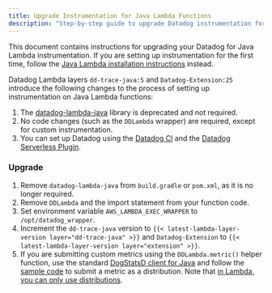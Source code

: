 ```yaml
---
title: Upgrade Instrumentation for Java Lambda Functions
description: "Step-by-step guide to upgrade Datadog instrumentation for Java Lambda functions to the latest layer versions and configuration."
---
```


This document contains instructions for upgrading your Datadog for Java Lambda instrumentation. If you are setting up instrumentation for the first time, follow the [Java Lambda installation instructions][1] instead.

Datadog Lambda layers `dd-trace-java:5` and `Datadog-Extension:25` introduce the following changes to the process of setting up instrumentation on Java Lambda functions:

1. The [datadog-lambda-java][2] library is deprecated and not required.
2. No code changes (such as the `DDLambda` wrapper) are required, except for custom instrumentation.
3. You can set up Datadog using the [Datadog CI][3] and the [Datadog Serverless Plugin][4].

### Upgrade

1. Remove `datadog-lambda-java` from `build.gradle` or `pom.xml`, as it is no longer required.
2. Remove `DDLambda` and the import statement from your function code.
3. Set environment variable `AWS_LAMBDA_EXEC_WRAPPER` to `/opt/datadog_wrapper`.
4. Increment the `dd-trace-java` version to `{{< latest-lambda-layer-version layer="dd-trace-java" >}}` and `Datadog-Extension` to `{{< latest-lambda-layer-version layer="extension" >}}`.
5. If you are submitting custom metrics using the `DDLambda.metric()` helper function, use the standard [DogStatsD client for Java][5] and follow the [sample code][6] to submit a metric as a distribution. Note that [in Lambda, you can only use distributions][7].
    
[1]: /serverless/installation/java/
[2]: https://github.com/DataDog/datadog-lambda-java
[3]: /serverless/installation/java/?tab=datadogcli
[4]: /serverless/installation/java/?tab=serverlessframework
[5]: /developers/dogstatsd/?tab=hostagent&code-lang=java
[6]: /serverless/custom_metrics/?code-lang=java#with-the-datadog-lambda-extension
[7]: /serverless/custom_metrics#understanding-distribution-metrics
